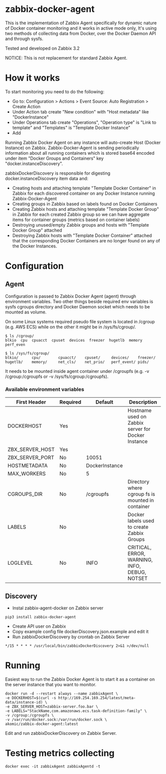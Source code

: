 # zabbix-docker-agent

This is the implementation of Zabbix Agent specifically for dynamic nature of Docker container monitoring and it works in active mode only,
It's using two methods of collecting data from Docker, over the Docker Daemon API and through sysfs.

Tested and developed on Zabbix 3.2

NOTICE: This is not replacement for standard Zabbix Agent.

# How it works

To start monitoring you need to do the following:

- Go to: Configuration > Actions > Event Source: Auto Registration > Create Action
- Under Action tab create "New condition" with "Host metadata" like "DockerInstance"
- Under Operations tab create "Operations", "Operation type" is "Link to template" and "Templates" is "Template Docker Instance"
- Add

Running Zabbix Docker Agent on any instance will auto-create Host (Docker Instance) on Zabbix.
Zabbix-Docker-Agent is sending periodically information about all running containers which is stored base64 encoded under item "Docker Groups and Containers" key "docker.instanceDiscovery".

zabbixDockerDiscovery is responsible for digesting docker.instanceDiscovery item data and:
- Creating hosts and attaching template "Template Docker Container" in Zabbix for each discovered container on any Docker Instance running Zabbix-Docker-Agent
- Creating groups in Zabbix based on labels found on Docker Containers
- Creating Zabbix hosts and attaching template "Template Docker Group" in Zabbix for each created Zabbix group so we can have aggregate items for container groups (metrics based on container labels)
- Destroying unused/empty Zabbix groups and hosts with "Template Docker Group" attached
- Destroying Zabbix hosts with "Template Docker Container" attached that the corresponding Docker Containers are no longer found on any of the Docker Instances.

# Configuration

## Agent

Configuration is passed to Zabbix Docker Agent (agent) through environment variables.
Two other things beside required env variables is sysfs cgroups directory and Docker Daemon socket which needs to be mounted as volume.

On some Linux systems required pseudo file system is located in /cgroup (e.g. AWS ECS) while on the other it might be in /sys/fs/cgroup/.

```shell
$ ls /cgroup/
blkio  cpu  cpuacct  cpuset  devices  freezer  hugetlb  memory  perf_even
```

```shell
$ ls /sys/fs/cgroup/
blkio/      cpu/        cpuacct/    cpuset/     devices/    freezer/    hugetlb/    memory/     net_cls/    net_prio/   perf_event/ pids/
```

It needs to be mounted inside agent container under /cgroupfs (e.g. -v /cgroup:/cgroupfs or -v /sys/fs/cgroup:/cgroupfs).

### Available environment variables

| First Header    | Required | Default                                  | Description                                        |
| --------------- | -------- | ---------------------------------------- | -------------------------------------------------- |
| DOCKERHOST      | Yes      |                                          | Hostname used on Zabbix server for Docker Instance |
| ZBX_SERVER_HOST | Yes      |                                          |                                                    |
| ZBX_SERVER_PORT | No       | 10051                                    |                                                    |
| HOSTMETADATA    | No       | DockerInstance                           |                                                    |
| MAX_WORKERS     | No       | 5                                        |                                                    |
| CGROUPS_DIR     | No       | /cgroupfs                                | Directory where cgroup fs is mounted in container  |
| LABELS          | No       |                                          | Docker labels used to create Zabbix Groups         |
| LOGLEVEL        | No       | INFO                                     | CRITICAL, ERROR, WARNING, INFO, DEBUG, NOTSET      |


## Discovery

- Instal zabbix-agent-docker on Zabbix server
```shell
pip3 install zabbix-docker-agent
```
- Create API user on Zabbix
- Copy example config file dockerDiscovery.json.example and edit it
- Run zabbixDockerDiscovery by crontab on Zabbix Server
```shell
*/15 * * * * /usr/local/bin/zabbixDockerDiscovery 2>&1 >/dev/null
```

# Running

Easiest way to run the Zabbix Docker Agent is to start it as a container on the server instance that you want to monitor.

```shell
docker run -d --restart always --name zabbixAgent \
-e DOCKERHOST=$(curl -s http://169.254.169.254/latest/meta-data/instance-id) \
-e ZBX_SERVER_HOST=zabbix-server.foo.bar \
-e LABELS="StackName,com.amazonaws.ecs.task-definition-family" \
-v /cgroup:/cgroupfs \
-v /var/run/docker.sock:/var/run/docker.sock \
akomic/zabbix-docker-agent:latest
```

Edit and run zabbixDockerDiscovery on Zabbix Server.

# Testing metrics collecting
```shell
docker exec -it zabbixAgent zabbixAgentd -t
```
